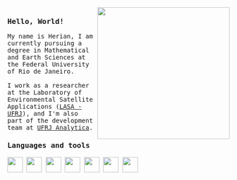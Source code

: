   <div>
  <img src='https://i.giphy.com/media/v1.Y2lkPTc5MGI3NjExdW90bmRrc2I5aXZjY3p5cXBxZGtrZmJtMGZjZGhkMXpvNzc0NnFoZSZlcD12MV9pbnRlcm5hbF9naWZfYnlfaWQmY3Q9cw/IUNycHoVqvLDowiiam/giphy.gif' width = 300 align = 'right'>
  </div>
<samp>
  <h3>Hello, World!</h3>
  
  <p>
    My name is Herian, I am currently pursuing a degree in Mathematical and Earth Sciences at the Federal University of Rio de Janeiro.<br><br>
    I work as a researcher at the Laboratory of Environmental Satellite Applications (<a href='https://lasa.ufrj.br/'>LASA - UFRJ</a>), and I'm also part of the development team at <a href='https://analytica.ufrj.br/'>UFRJ Analytica</a>. 
  </p>
  <p>
     <h3>Languages and tools</h3>
    <div>
     <img height = 35 width = 35 src="https://cdn.jsdelivr.net/gh/devicons/devicon/icons/python/python-original.svg" />  
     <img height = 35 width = 35 src="https://cdn.jsdelivr.net/gh/devicons/devicon@latest/icons/azuresqldatabase/azuresqldatabase-original.svg" />
     <img height = 35 width = 35 src="https://cdn.jsdelivr.net/gh/devicons/devicon@latest/icons/jupyter/jupyter-original-wordmark.svg" />
     <img height = 35 width = 35 src="https://cdn.jsdelivr.net/gh/devicons/devicon@latest/icons/anaconda/anaconda-original.svg" />    
     <img height = 35 width = 35 src="https://cdn.jsdelivr.net/gh/devicons/devicon@latest/icons/vscode/vscode-original.svg" /> 
     <img height = 35 width = 35 src="https://cdn.jsdelivr.net/gh/devicons/devicon@latest/icons/debian/debian-plain.svg" />  
     <img height = 35 width = 35 src="https://www.svgrepo.com/show/353478/bash-icon.svg" />   
    </div>
    
</samp>

